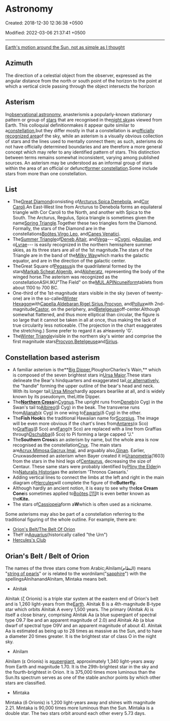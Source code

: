 # Astronomy

Created: 2018-12-30 12:36:38 +0500

Modified: 2022-03-06 21:37:41 +0500

---

[Earth's motion around the Sun, not as simple as I thought](https://youtu.be/82p-DYgGFjI)

## Azimuth

The direction of a celestial object from the observer, expressed as the angular distance from the north or south point of the horizon to the point at which a vertical circle passing through the object intersects the horizon

## Asterism

In[observational astronomy](https://en.wikipedia.org/wiki/Observational_astronomy), anasterismis a popularly-known stationary pattern or group of [stars](https://en.wikipedia.org/wiki/Star) that are recognised in the[night sky](https://en.wikipedia.org/wiki/Night_sky)as viewed from Earth. This colloquial definitionmakes it appear quite similar to a[constellation](https://en.wikipedia.org/wiki/Constellation),but they differ mostly in that a constellation is an[officially recognized area](https://en.wikipedia.org/wiki/88_modern_constellations)of the sky, while an asterism is a visually obvious collection of stars and the lines used to mentally connect them; as such, asterisms do not have officially determined boundaries and are therefore a more general concept which may refer to any identified pattern of stars. This distinction between terms remains somewhat inconsistent, varying among published sources. An asterism may be understood as an informal group of stars within the area of an official or defunct[former constellation](https://en.wikipedia.org/wiki/Former_constellations).Some include stars from more than one constellation.

## List

- The[Great Diamond](https://en.wikipedia.org/wiki/Great_Diamond)consisting of[Arcturus](https://en.wikipedia.org/wiki/Arcturus),[Spica](https://en.wikipedia.org/wiki/Spica),[Denebola](https://en.wikipedia.org/wiki/Denebola), and[Cor Caroli](https://en.wikipedia.org/wiki/Cor_Caroli).An East-West line from Arcturus to Denebola forms an equilateral triangle with Cor Caroli to the North, and another with Spica to the South. The Arcturus, Regulus, Spica triangle is sometimes given the name[Spring Triangle](https://en.wikipedia.org/wiki/Spring_Triangle).Together these two triangles form the Diamond. Formally, the stars of the Diamond are in the constellations[Boötes](https://en.wikipedia.org/wiki/Bo%C3%B6tes),[Virgo](https://en.wikipedia.org/wiki/Virgo_(constellation)),[Leo](https://en.wikipedia.org/wiki/Leo_(constellation)), and[Canes Venatici](https://en.wikipedia.org/wiki/Canes_Venatici).
- The[Summer Triangle](https://en.wikipedia.org/wiki/Summer_Triangle)of[Deneb](https://en.wikipedia.org/wiki/Deneb),[Altair](https://en.wikipedia.org/wiki/Altair), and[Vega](https://en.wikipedia.org/wiki/Vega)--- α[Cygni](https://en.wikipedia.org/wiki/Cygnus_(constellation)), α[Aquilae](https://en.wikipedia.org/wiki/Aquila_(constellation)), and α[Lyrae](https://en.wikipedia.org/wiki/Lyra)--- is easily recognized in the northern hemisphere summer skies, as its three stars are all of the 1st magnitude.The stars of the Triangle are in the band of the[Milky Way](https://en.wikipedia.org/wiki/Milky_Way)which marks the galactic equator, and are in the direction of the galactic center.
- TheGreat Square of[Pegasus](https://en.wikipedia.org/wiki/Pegasus_(constellation))is the quadrilateral formed by the stars[Markab](https://en.wikipedia.org/wiki/Alpha_Pegasi),[Scheat](https://en.wikipedia.org/wiki/Beta_Pegasi),[Algenib](https://en.wikipedia.org/wiki/Gamma_Pegasi), and[Alpheratz](https://en.wikipedia.org/wiki/Alpha_Andromedae), representing the body of the winged horse.The asterism was recognized as the constellationASH.IKU"The Field" on the[MUL.APIN](https://en.wikipedia.org/wiki/MUL.APIN)[cuneiform](https://en.wikipedia.org/wiki/Cuneiform)tablets from about 1100 to 700 BC.
- One-third of the 1st-magnitude stars visible in the sky (seven of twenty-one) are in the so-called[Winter Hexagon](https://en.wikipedia.org/wiki/Winter_Hexagon)with[Capella](https://en.wikipedia.org/wiki/Capella_(star)),[Aldebaran](https://en.wikipedia.org/wiki/Aldebaran),[Rigel](https://en.wikipedia.org/wiki/Rigel),[Sirius](https://en.wikipedia.org/wiki/Sirius),[Procyon](https://en.wikipedia.org/wiki/Procyon), and[Pollux](https://en.wikipedia.org/wiki/Pollux_(star))with 2nd-magnitude[Castor](https://en.wikipedia.org/wiki/Castor_(star)), on the periphery, and[Betelgeuse](https://en.wikipedia.org/wiki/Betelgeuse)off-center.Although somewhat flattened, and thus more elliptical than circular, the figure is so large that it cannot be taken in all at once, thus making the lack of true circularity less noticeable. (The projection in the chart exaggerates the stretching.) Some prefer to regard it as aHeavenly 'G'.
- The[Winter Triangle](https://en.wikipedia.org/wiki/Winter_Triangle)visible in the northern sky's winter and comprise the first magnitude stars[Procyon](https://en.wikipedia.org/wiki/Procyon),[Betelgeuse](https://en.wikipedia.org/wiki/Betelgeuse)and[Sirius](https://en.wikipedia.org/wiki/Sirius).

## Constellation based asterism

- A familiar asterism is the**[Big Dipper](https://en.wikipedia.org/wiki/Big_Dipper),PloughorCharles's Wain,** which is composed of the seven brightest stars in[Ursa Major](https://en.wikipedia.org/wiki/Ursa_Major).These stars delineate the Bear's hindquarters and exaggerated tail,[or alternatively](https://en.wikipedia.org/wiki/Ursa_Major#Graphic_visualisation), the "handle" forming the upper outline of the bear's head and neck. With its longer tail,[Ursa Minor](https://en.wikipedia.org/wiki/Ursa_Minor)hardly appears bearlike at all, and is widely known by its pseudonym, theLittle Dipper.
- The[**Northern Cross**](https://en.wikipedia.org/wiki/Northern_Cross_(asterism))in[Cygnus](https://en.wikipedia.org/wiki/Cygnus_(constellation)).The upright runs from[Deneb](https://en.wikipedia.org/wiki/Deneb)(α Cyg) in the Swan's tail to[Albireo](https://en.wikipedia.org/wiki/Albireo)(β Cyg) in the beak. The transverse runs from[Aljanah](https://en.wikipedia.org/wiki/Epsilon_Cygni)(ε Cyg) in one wing to[Fawaris](https://en.wikipedia.org/wiki/Delta_Cygni)(δ Cyg) in the other.
- The**Fish Hook**is the traditional Hawaiian name for[Scorpius](https://en.wikipedia.org/wiki/Scorpius). The image will be even more obvious if the chart's lines from[Antares](https://en.wikipedia.org/wiki/Antares)(α Sco) to[Graffias](https://en.wikipedia.org/wiki/Beta_Scorpii)(β Sco) and[Fang](https://en.wikipedia.org/wiki/Pi_Scorpii)(π Sco) are replaced with a line from Graffias through[Dschubba](https://en.wikipedia.org/wiki/Delta_Scorpii)(δ Sco) to Pi forming a large capped "J."
- The**Southern Cross**is an asterism by name, but the whole area is now recognised as the constellation[Crux](https://en.wikipedia.org/wiki/Crux). The main stars are[Acrux](https://en.wikipedia.org/wiki/Acrux),[Mimosa](https://en.wikipedia.org/wiki/Beta_Crucis),[Gacrux](https://en.wikipedia.org/wiki/Gacrux),[Imai](https://en.wikipedia.org/wiki/Delta_Crucis), and arguably also,[Ginan](https://en.wikipedia.org/wiki/Epsilon_Crucis). Earlier, Cruxwasdeemed an asterism when Bayer created it in[Uranometria](https://en.wikipedia.org/wiki/Uranometria)(1603) from the stars in the hind legs of[Centaurus](https://en.wikipedia.org/wiki/Centaurus), decreasing the size of Centaur. These same stars were probably identified by[Pliny the Elder](https://en.wikipedia.org/wiki/Pliny_the_Elder)in his[Naturalis Historia](https://en.wikipedia.org/wiki/Naturalis_Historia)as the asterism 'Thronos Caesaris.'
- Adding vertical lines to connect the limbs at the left and right in the main diagram of[Hercules](https://en.wikipedia.org/wiki/Hercules_(constellation))will complete the figure of the**Butterfly.**
- Although hardly an ancient notion, it is easy to see why the**Ice Cream Cone**is sometimes applied to[Boötes](https://en.wikipedia.org/wiki/Bo%C3%B6tes).[[11]](https://en.wikipedia.org/wiki/Asterism_(astronomy)#cite_note-12)It is even better known as the**Kite.**
- The stars of[Cassiopeia](https://en.wikipedia.org/wiki/Cassiopeia_(constellation))form a**W**which is often used as a nickname.

Some asterisms may also be part of a constellation referring to the traditional figuring of the whole outline. For example, there are:

- [Orion's Belt/The Belt Of Orion](https://en.wikipedia.org/wiki/Orion%27s_Belt)
- TheY in[Aquarius](https://en.wikipedia.org/wiki/Aquarius_(constellation))(historically called "the Urn")
- [Hercules's Club](https://en.wikipedia.org/wiki/Hercules_(constellation))

## Orian's Belt / Belt of Orion

The names of the three stars come from Arabic;Alnilam(النظام) means "[string of pearls](https://en.wikipedia.org/wiki/Pearl#Pearls_in_jewelry)" or is related to the wordnilam("[sapphire](https://en.wikipedia.org/wiki/Sapphire)") with the spellingsAlnihanandAlnitam, Mintaka means belt.

- Alnitak

Alnitak (ζ Orionis) is a triple star system at the eastern end of Orion's belt and is 1,260 light-years from the[Earth](https://en.wikipedia.org/wiki/Earth). Alnitak B is a 4th-magnitude B-type star which orbits Alnitak A every 1,500 years. The primary (Alnitak A) is itself a close binary, comprising Alnitak Aa (a blue supergiant of spectral type O9.7 Ibe and an apparent magnitude of 2.0) and Alnitak Ab (a blue dwarf of spectral type O9V and an apparent magnitude of about 4). Alnitak Aa is estimated as being up to 28 times as massive as the Sun, and to have a diameter 20 times greater. It is the brightest star of class O in the night sky.

- Alnilam

Alnilam (ε Orionis) is a[supergiant](https://en.wikipedia.org/wiki/Supergiant), approximately 1,340 light-years away from Earth and magnitude 1.70. It is the 29th-brightest star in the sky and the fourth-brightest in Orion. It is 375,000 times more luminous than the Sun.Its spectrum serves as one of the stable anchor points by which other stars are classified.

- Mintaka

Mintaka (δ Orionis) is 1,200 light-years away and shines with magnitude 2.21. Mintaka is 90,000 times more luminous than the Sun. Mintaka is a double star. The two stars orbit around each other every 5.73 days.
